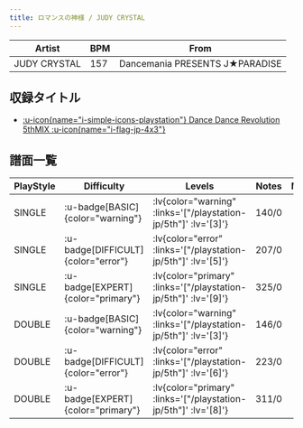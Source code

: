 ```yaml
---
title: ロマンスの神様 / JUDY CRYSTAL
---
```


|Artist|BPM|From|
|------|---|----|
|JUDY CRYSTAL|157|Dancemania PRESENTS J★PARADISE|

## 収録タイトル

- [ :u-icon{name="i-simple-icons-playstation"} Dance Dance Revolution 5thMIX :u-icon{name="i-flag-jp-4x3"} ](/playstation-jp/5th)

## 譜面一覧

|PlayStyle|Difficulty|Levels|Notes|Movie|
|---------|----------|------|-----|-----|
|SINGLE| :u-badge[BASIC]{color="warning"} | :lv{color="warning" :links='["/playstation-jp/5th"]' :lv='[3]'} |140/0||
|SINGLE| :u-badge[DIFFICULT]{color="error"} | :lv{color="error" :links='["/playstation-jp/5th"]' :lv='[5]'} |207/0||
|SINGLE| :u-badge[EXPERT]{color="primary"} | :lv{color="primary" :links='["/playstation-jp/5th"]' :lv='[9]'} |325/0||
|DOUBLE| :u-badge[BASIC]{color="warning"} | :lv{color="warning" :links='["/playstation-jp/5th"]' :lv='[3]'} |146/0||
|DOUBLE| :u-badge[DIFFICULT]{color="error"} | :lv{color="error" :links='["/playstation-jp/5th"]' :lv='[6]'} |223/0||
|DOUBLE| :u-badge[EXPERT]{color="primary"} | :lv{color="primary" :links='["/playstation-jp/5th"]' :lv='[8]'} |311/0||
